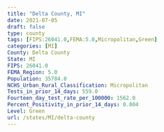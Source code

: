 ```yaml
---
title: "Delta County, MI"
date: 2021-07-05
draft: false
type: county
tags: [FIPS:26041.0,FEMA:5.0,Micropolitan,Green]
categories: [MI]
County: Delta County
State: MI
FIPS: 26041.0
FEMA_Region: 5.0
Population: 35784.0
NCHS_Urban_Rural_Classification: Micropolitan
Tests_in_prior_14_days: 559.0
Fourteen_day_test_rate_per_100000: 1562.0
Percent_Positivity_in_prior_14_days: 0.004
Level: Green
url: /states/MI/delta-county
---
```



